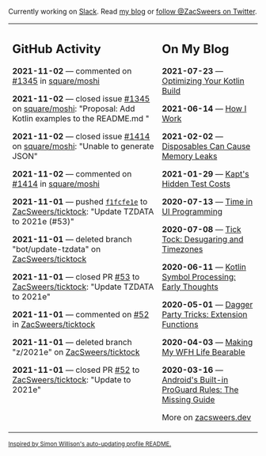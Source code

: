Currently working on [Slack](https://slack.com/). Read [my blog](https://zacsweers.dev/) or [follow @ZacSweers on Twitter](https://twitter.com/ZacSweers).

<table><tr><td valign="top" width="60%">

## GitHub Activity
<!-- githubActivity starts -->
**2021-11-02** — commented on [#1345](https://github.com/square/moshi/issues/1345#issuecomment-957766377) in [square/moshi](https://api.github.com/repos/square/moshi)

**2021-11-02** — closed issue [#1345](https://api.github.com/repos/square/moshi/issues/1345) on [square/moshi](https://api.github.com/repos/square/moshi): "Proposal: Add Kotlin examples to the README.md "

**2021-11-02** — closed issue [#1414](https://api.github.com/repos/square/moshi/issues/1414) on [square/moshi](https://api.github.com/repos/square/moshi): "Unable to generate JSON"

**2021-11-02** — commented on [#1414](https://github.com/square/moshi/issues/1414#issuecomment-957715374) in [square/moshi](https://api.github.com/repos/square/moshi)

**2021-11-01** — pushed [`f1fcfe1e`](https://github.com/ZacSweers/ticktock/commit/f1fcfe1e90fb54b9fc4449e4cf7de318a3c5eba9) to [ZacSweers/ticktock](https://api.github.com/repos/ZacSweers/ticktock): "Update TZDATA to 2021e (#53)"

**2021-11-01** — deleted branch "bot/update-tzdata" on [ZacSweers/ticktock](https://api.github.com/repos/ZacSweers/ticktock)

**2021-11-01** — closed PR [#53](https://api.github.com/repos/ZacSweers/ticktock/pulls/53) to [ZacSweers/ticktock](https://api.github.com/repos/ZacSweers/ticktock): "Update TZDATA to 2021e"

**2021-11-01** — commented on [#52](https://github.com/ZacSweers/ticktock/pull/52#issuecomment-957059546) in [ZacSweers/ticktock](https://api.github.com/repos/ZacSweers/ticktock)

**2021-11-01** — deleted branch "z/2021e" on [ZacSweers/ticktock](https://api.github.com/repos/ZacSweers/ticktock)

**2021-11-01** — closed PR [#52](https://api.github.com/repos/ZacSweers/ticktock/pulls/52) to [ZacSweers/ticktock](https://api.github.com/repos/ZacSweers/ticktock): "Update to 2021e"
<!-- githubActivity ends -->
</td><td valign="top" width="40%">

## On My Blog
<!-- blog starts -->
**2021-07-23** — [Optimizing Your Kotlin Build](https://www.zacsweers.dev/optimizing-your-kotlin-build/)

**2021-06-14** — [How I Work](https://www.zacsweers.dev/how-i-work/)

**2021-02-02** — [Disposables Can Cause Memory Leaks](https://www.zacsweers.dev/disposables-can-cause-memory-leaks/)

**2021-01-29** — [Kapt's Hidden Test Costs](https://www.zacsweers.dev/kapts-hidden-test-costs/)

**2020-07-13** — [Time in UI Programming](https://www.zacsweers.dev/time-in-ui/)

**2020-07-08** — [Tick Tock: Desugaring and Timezones](https://www.zacsweers.dev/ticktock-desugaring-timezones/)

**2020-06-11** — [Kotlin Symbol Processing: Early Thoughts](https://www.zacsweers.dev/kotlin-symbol-processor-early-thoughts/)

**2020-05-01** — [Dagger Party Tricks: Extension Functions](https://www.zacsweers.dev/dagger-party-tricks-extension-functions/)

**2020-04-03** — [Making My WFH Life Bearable](https://www.zacsweers.dev/making-wfh-life-bearable/)

**2020-03-16** — [Android's Built-in ProGuard Rules: The Missing Guide](https://www.zacsweers.dev/android-proguard-rules/)
<!-- blog ends -->
More on [zacsweers.dev](https://zacsweers.dev/)
</td></tr></table>

<sub><a href="https://simonwillison.net/2020/Jul/10/self-updating-profile-readme/">Inspired by Simon Willison's auto-updating profile README.</a></sub>